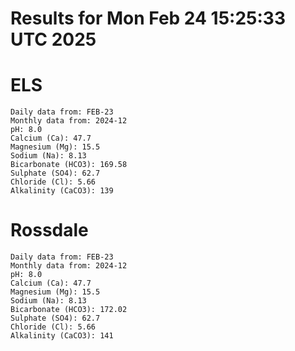 # Results for Mon Feb 24 15:25:33 UTC 2025
# ELS
```
Daily data from: FEB-23
Monthly data from: 2024-12
pH: 8.0
Calcium (Ca): 47.7
Magnesium (Mg): 15.5
Sodium (Na): 8.13
Bicarbonate (HCO3): 169.58
Sulphate (SO4): 62.7
Chloride (Cl): 5.66
Alkalinity (CaCO3): 139
```
# Rossdale
```
Daily data from: FEB-23
Monthly data from: 2024-12
pH: 8.0
Calcium (Ca): 47.7
Magnesium (Mg): 15.5
Sodium (Na): 8.13
Bicarbonate (HCO3): 172.02
Sulphate (SO4): 62.7
Chloride (Cl): 5.66
Alkalinity (CaCO3): 141
```
